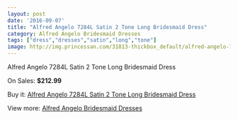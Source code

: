 ```yaml
---
layout: post
date: '2016-09-07'
title: "Alfred Angelo 7284L Satin 2 Tone Long Bridesmaid Dress"
category: Alfred Angelo Bridesmaid Dresses
tags: ["dress","dresses","satin","long","tone"]
image: http://img.princessan.com/31813-thickbox_default/alfred-angelo-7284l-satin-2-tone-long-bridesmaid-dress.jpg
---
```

Alfred Angelo 7284L Satin 2 Tone Long Bridesmaid Dress

On Sales: **$212.99**
<a href="https://www.princessan.com/en/14485-alfred-angelo-7284l-satin-2-tone-long-bridesmaid-dress.html"><amp-img layout="responsive" width="600" height="600" src="//img.princessan.com/31813-thickbox_default/alfred-angelo-7284l-satin-2-tone-long-bridesmaid-dress.jpg" alt="Alfred Angelo 7284L Satin 2 Tone Long Bridesmaid Dress 0" /></a>

Buy it: [Alfred Angelo 7284L Satin 2 Tone Long Bridesmaid Dress](https://www.princessan.com/en/14485-alfred-angelo-7284l-satin-2-tone-long-bridesmaid-dress.html "Alfred Angelo 7284L Satin 2 Tone Long Bridesmaid Dress")

View more: [Alfred Angelo Bridesmaid Dresses](https://www.princessan.com/en/106- "Alfred Angelo Bridesmaid Dresses")